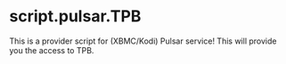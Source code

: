 script.pulsar.TPB
=================
This is a provider script for (XBMC/Kodi) Pulsar service!
This will provide you the access to TPB.
